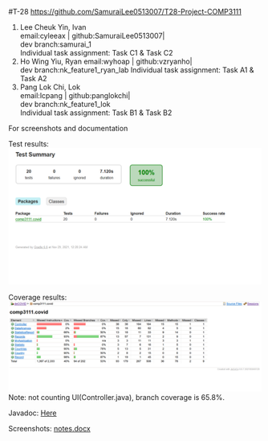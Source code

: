 #T-28
https://github.com/SamuraiLee0513007/T28-Project-COMP3111
1. Lee Cheuk Yin, Ivan  
    email:cyleeax | github:SamuraiLee0513007|  
    dev branch:samurai_1  
    Individual task assignment: Task C1 & Task C2
2. Ho Wing Yiu, Ryan 
    email:wyhoap | github:vzryanho|  
    dev branch:nk_feature1_ryan_lab
    Individual task assignment: Task A1 & Task A2
3. Pang Lok Chi, Lok  
	email:lcpang | github:panglokchi|  
	dev branch:nk_feature1_lok  
	Individual task assignment: Task B1 & Task B2

	
For screenshots and documentation

Test results:
![test](./img/test.png)

Coverage results:
![coverage](./img/coverage.png)
Note: not counting UI(Controller.java), branch coverage is 65.8%.

Javadoc:
[Here](https://panglokchi.github.io/comp3111_javadoc/doc/comp3111/covid/package-summary.html)

Screenshots:
[notes.docx](./notes.docx)

